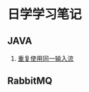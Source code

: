 # 日学学习笔记

## JAVA

1. [重复使用同一输入流](https://blog.csdn.net/Applying/article/details/104763226)
 

## RabbitMQ